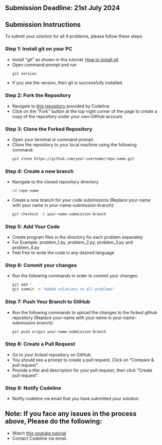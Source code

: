 ## Submission Deadline: 21st July 2024
## Submission Instructions

To submit your solution for all 4 problems, please follow these steps:

### Step 1: Install git on your PC
- Install "git" as shown in this tutorial: [How to install git](https://youtu.be/iYkLrXobBbA?si=_l0haibv_X9NpIjJ)
- Open command prompt and run
  ```bash
  git version
  ```
- If you see the version, then git is successfully installed.

### Step 2: Fork the Repository
- Navigate to [this repository](https://github.com/CodelineGitHub/CodelineProblemSolving/) provided by Codeline.
- Click on the "Fork" button at the top-right corner of the page to create a copy of the repository under your own GitHub account.

### Step 3: Clone the Forked Repository
- Open your terminal or command prompt.
- Clone the repository to your local machine using the following command:
  ```bash
  git clone https://github.com/your-username/repo-name.git
  ```

### Step 4: Create a new branch
- Navigate to the cloned repository directory
  ```bash
  cd repo-name
  ```
- Create a new branch for your code submissions (Replace your-name with your name in your-name-submission-branch):
  ```bash
  git checkout -b your-name-submission-branch
  ```


### Step 5: Add Your Code
- Create program files in the directory for each problem separately
- For Example: problem_1.py, problem_2.py, problem_3.py and problem_4.py
- Feel free to write the code in any desired language

### Step 6: Commit your changes
- Run the following commands in order to commit your changes:
  ```bash
  git add *
  git commit -m "Added solutions to all problems"
  ```

### Step 7: Push Your Branch to GitHub
- Run the following commands to upload the changes to the forked github repository (Replace your-name with your name in your-name-submission-branch):
  ```bash
  git push origin your-name-submission-branch
  ```

### Step 8: Create a Pull Request
- Go to your forked repository on GitHub.
- You should see a prompt to create a pull request. Click on "Compare & pull request".
- Provide a title and description for your pull request, then click "Create pull request".

### Step 9: Notify Codeline
- Notify codeline via email that you have submitted your solution.

## Note: If you face any issues in the process above, Please do the following:
- Watch [this youtube tutorial](https://www.youtube.com/watch?v=a_FLqX3vGR4)
- Contact Codeline via email.
